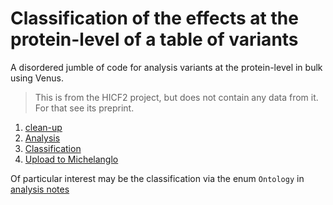 # Classification of the effects at the protein-level of a table of variants

A disordered jumble of code for analysis variants at the protein-level in bulk using Venus.

> This is from the HICF2 project, but does not contain any data from it. For that see its preprint.

1. [clean-up](cleanup.md)
2. [Analysis](analysis.md)
3. [Classification](classification.md)
4. [Upload to Michelanglo](mike.md)

Of particular interest may be the classification via the enum `Ontology` in [analysis notes](analysis.md)